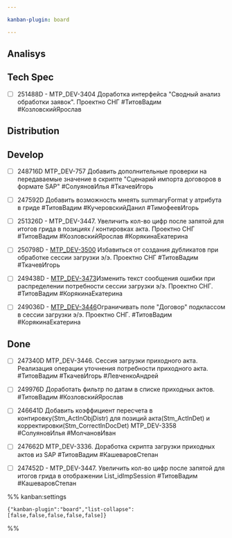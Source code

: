 ```yaml
---

kanban-plugin: board

---
```


## Analisys



## Tech Spec

- [ ] 251488D - MTP_DEV-3404 Доработка интерфейса "Сводный анализ обработки заявок". Проектно СНГ
	#ТитовВадим 
	#КозловскийЯрослав


## Distribution



## Develop

- [ ] 248716D MTP_DEV-757 Добавить дополнительные проверки на передаваемые значение в скрипте "Сценарий импорта договоров в формате SAP"
	#СолуяновИлья 
	#ТкачевИгорь
- [ ] 247592D Добавить возможность мнеять summaryFormat у атрибута в гриде
	#ТитовВадим 
	#КучеровскийДанил 
	#ТимофеевИгорь
- [ ] 251326D - MTP_DEV-3447. Увеличить кол-во цифр после запятой для итогов грида в позициях / контировках акта. Проектно СНГ
	#ТитовВадим 
	#КозловскийЯрослав
	#КорякинаЕкатерина
- [ ] 250798D - [MTP_DEV-3500](https://yt.surgutneftegas.ru:4443/issue/MTP_DEV-3500) Избавиться от создания дубликатов при обработке сессии загрузки э/э. Проектно СНГ
	#ТитовВадим
	#ТкачевИгорь
- [ ] 249438D - [MTP_DEV-3473](https://yt.surgutneftegas.ru:4443/issue/MTP_DEV-3473)Изменить текст сообщения ошибки при распределении потребности сессии загрузки э/э. Проектно СНГ.
	#ТитовВадим
	#КорякинаЕкатерина
- [ ] 249036D - [MTP_DEV-3446](https://yt.surgutneftegas.ru:4443/issue/MTP_DEV-3446)Ограничивать поле "Договор" подклассом в сессии загрузки э/э. Проектно СНГ.
	#ТитовВадим
	#КорякинаЕкатерина


## Done

- [ ] 247340D MTP_DEV-3446. Сессия загрузки приходного акта. Реализация операции уточнения потребности приходного акта.
	#ТитовВадим
	#ТкачевИгорь 
	#ЛевченкоАндрей
- [ ] 249976D Доработать фильтр по датам в списке приходных актов.
	#ТитовВадим
	#КозловскийЯрослав
- [ ] 246641D Добавить коэффициент пересчета в контировку(Stm_ActInObjDistr)  для позиций акта(Stm_ActInDet) и корректировки(Stm_CorrectInDocDet) MTP_DEV-3358
	#СолуяновИлья 
	#МолчановИван
- [ ] 247662D MTP_DEV-3336. Доработка скрипта загрузки приходных актов из SAP 
	#ТитовВадим 
	#КашеваровСтепан
- [ ] 247452D - MTP_DEV-3447. Увеличить кол-во цифр после запятой для итогов грида в отображении List_idImpSession
	#ТитовВадим
	#КашеваровСтепан




%% kanban:settings
```
{"kanban-plugin":"board","list-collapse":[false,false,false,false,false]}
```
%%